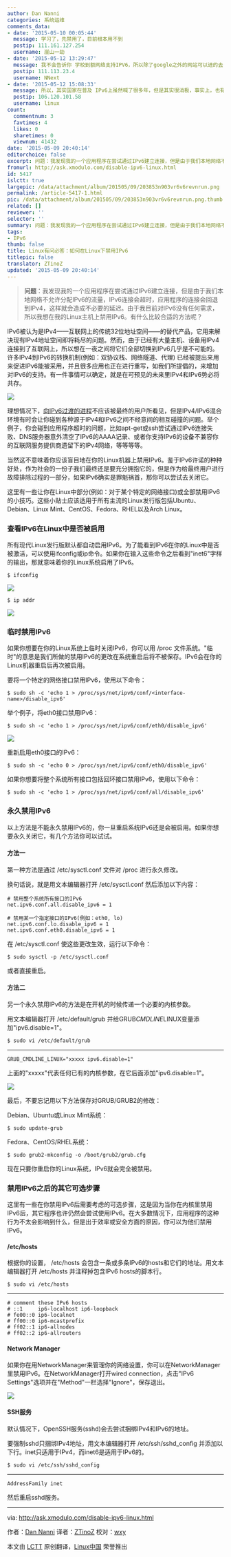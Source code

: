 ```yaml
---
author: Dan Nanni
categories: 系统运维
comments_data:
- date: '2015-05-10 00:05:44'
  message: 学习了，先禁用了，目前根本用不到
  postip: 111.161.127.254
  username: 崖山一劫
- date: '2015-05-12 13:29:47'
  message: 我不会告诉你 学校到额网络支持IPV6，所以除了google之外的网站可以进的去 ，qiang 很少
  postip: 111.113.23.4
  username: NNext
- date: '2015-05-12 15:08:33'
  message: 所以，其实国家在普及 IPv6上虽然喊了很多年，但是其实很消极，事实上，也有墙的因素。
  postip: 106.120.101.58
  username: linux
count:
  commentnum: 3
  favtimes: 4
  likes: 0
  sharetimes: 0
  viewnum: 41432
date: '2015-05-09 20:40:14'
editorchoice: false
excerpt: 问题：我发现我的一个应用程序在尝试通过IPv6建立连接，但是由于我们本地网络不允许分配IPv6的流量，IPv6连接会超时，应用程序的连接会回退到IPv4，这样就会造成不必要的延迟。由于我目前对IPv6没有任何需求，所以我想在我的Linux主机上禁用IPv6。有什么比较合适的方法呢？  IPv6被认为是IPv4互联网上的传统32位地址空间的替代产品，它用来解决现有IPv4地址空间即将耗尽的问题。然而，由于已经有大量主机、设备用IPv4连接到了互联网上，所以想在一夜之间将它们全部切换到IPv6几乎是不可能的。许多IPv4到IPv6的转换机制(例如：双协议栈、网
fromurl: http://ask.xmodulo.com/disable-ipv6-linux.html
id: 5417
islctt: true
largepic: /data/attachment/album/201505/09/203853n903vr6v6revnrun.png
permalink: /article-5417-1.html
pic: /data/attachment/album/201505/09/203853n903vr6v6revnrun.png.thumb.jpg
related: []
reviewer: ''
selector: ''
summary: 问题：我发现我的一个应用程序在尝试通过IPv6建立连接，但是由于我们本地网络不允许分配IPv6的流量，IPv6连接会超时，应用程序的连接会回退到IPv4，这样就会造成不必要的延迟。由于我目前对IPv6没有任何需求，所以我想在我的Linux主机上禁用IPv6。有什么比较合适的方法呢？  IPv6被认为是IPv4互联网上的传统32位地址空间的替代产品，它用来解决现有IPv4地址空间即将耗尽的问题。然而，由于已经有大量主机、设备用IPv4连接到了互联网上，所以想在一夜之间将它们全部切换到IPv6几乎是不可能的。许多IPv4到IPv6的转换机制(例如：双协议栈、网
tags:
- IPv6
thumb: false
title: Linux有问必答：如何在Linux下禁用IPv6
titlepic: false
translator: ZTinoZ
updated: '2015-05-09 20:40:14'
---
```



> 
> **问题**：我发现我的一个应用程序在尝试通过IPv6建立连接，但是由于我们本地网络不允许分配IPv6的流量，IPv6连接会超时，应用程序的连接会回退到IPv4，这样就会造成不必要的延迟。由于我目前对IPv6没有任何需求，所以我想在我的Linux主机上禁用IPv6。有什么比较合适的方法呢？
> 
> 
> 


IPv6被认为是IPv4——互联网上的传统32位地址空间——的替代产品，它用来解决现有IPv4地址空间即将耗尽的问题。然而，由于已经有大量主机、设备用IPv4连接到了互联网上，所以想在一夜之间将它们全部切换到IPv6几乎是不可能的。许多IPv4到IPv6的转换机制(例如：双协议栈、网络隧道、代理) 已经被提出来用来促进IPv6能被采用，并且很多应用也正在进行重写，如我们所提倡的，来增加对IPv6的支持。有一件事情可以确定，就是在可预见的未来里IPv4和IPv6势必将共存。


![](/data/attachment/album/201505/09/203853n903vr6v6revnrun.png)


理想情况下，[向IPv6过渡的进程](http://www.google.com/intl/en/ipv6/statistics.html)不应该被最终的用户所看见，但是IPv4/IPv6混合环境有时会让你碰到各种源于IPv4和IPv6之间不经意间的相互碰撞的问题。举个例子，你会碰到应用程序超时的问题，比如apt-get或ssh尝试通过IPv6连接失败、DNS服务器意外清空了IPv6的AAAA记录、或者你支持IPv6的设备不兼容你的互联网服务提供商遗留下的IPv4网络，等等等等。


当然这不意味着你应该盲目地在你的Linux机器上禁用IPv6。鉴于IPv6许诺的种种好处，作为社会的一份子我们最终还是要充分拥抱它的，但是作为给最终用户进行故障排除过程的一部分，如果IPv6确实是罪魁祸首，那你可以尝试去关闭它。


这里有一些让你在Linux中部分(例如：对于某个特定的网络接口)或全部禁用IPv6的小技巧。这些小贴士应该适用于所有主流的Linux发行版包括Ubuntu、Debian、Linux Mint、CentOS、Fedora、RHEL以及Arch Linux。


### 查看IPv6在Linux中是否被启用


所有现代Linux发行版默认都自动启用IPv6。为了能看到IPv6在你的Linux中是否被激活，可以使用ifconfig或ip命令。如果你在输入这些命令之后看到"inet6"字样的输出，那就意味着你的Linux系统启用了IPv6。



```
$ ifconfig 

```

![](/data/attachment/album/201505/09/204020oumokf9ngjmyxxym.jpg)



```
$ ip addr 

```

![](/data/attachment/album/201505/09/204028vpehk73c2keivhb8.jpg)


### 临时禁用IPv6


如果你想要在你的Linux系统上临时关闭IPv6，你可以用 /proc 文件系统。"临时"的意思是我们所做的禁用IPv6的更改在系统重启后将不被保存。IPv6会在你的Linux机器重启后再次被启用。


要将一个特定的网络接口禁用IPv6，使用以下命令：



```
$ sudo sh -c 'echo 1 > /proc/sys/net/ipv6/conf/<interface-name>/disable_ipv6' 

```

举个例子，将eth0接口禁用IPv6：



```
$ sudo sh -c 'echo 1 > /proc/sys/net/ipv6/conf/eth0/disable_ipv6' 

```

![](/data/attachment/album/201505/09/204039epupn33kgp6g1wkz.jpg)


重新启用eth0接口的IPv6：



```
$ sudo sh -c 'echo 0 > /proc/sys/net/ipv6/conf/eth0/disable_ipv6' 

```

如果你想要将整个系统所有接口包括回环接口禁用IPv6，使用以下命令：



```
$ sudo sh -c 'echo 1 > /proc/sys/net/ipv6/conf/all/disable_ipv6' 

```

### 永久禁用IPv6


以上方法是不能永久禁用IPv6的，你一旦重启系统IPv6还是会被启用。如果你想要永久关闭它，有几个方法你可以试试。


#### 方法一


第一种方法是通过 /etc/sysctl.conf 文件对 /proc 进行永久修改。


换句话说，就是用文本编辑器打开 /etc/sysctl.conf 然后添加以下内容：



```
# 禁用整个系统所有接口的IPv6
net.ipv6.conf.all.disable_ipv6 = 1

# 禁用某一个指定接口的IPv6(例如：eth0, lo)
net.ipv6.conf.lo.disable_ipv6 = 1
net.ipv6.conf.eth0.disable_ipv6 = 1

```

在 /etc/sysctl.conf 使这些更改生效，运行以下命令：



```
$ sudo sysctl -p /etc/sysctl.conf 

```

或者直接重启。


#### 方法二


另一个永久禁用IPv6的方法是在开机的时候传递一个必要的内核参数。


用文本编辑器打开 /etc/default/grub 并给GRUB*CMDLINE*LINUX变量添加"ipv6.disable=1"。



```
$ sudo vi /etc/default/grub

```



---



```
GRUB_CMDLINE_LINUX="xxxxx ipv6.disable=1"

```

上面的"xxxxx"代表任何已有的内核参数，在它后面添加"ipv6.disable=1"。


![](/data/attachment/album/201505/09/204054p8jzpjlbfdr1eab8.jpg)


最后，不要忘记用以下方法保存对GRUB/GRUB2的修改：


Debian、Ubuntu或Linux Mint系统：



```
$ sudo update-grub 

```

Fedora、CentOS/RHEL系统：



```
$ sudo grub2-mkconfig -o /boot/grub2/grub.cfg 

```

现在只要你重启你的Linux系统，IPv6就会完全被禁用。


### 禁用IPv6之后的其它可选步骤


这里有一些在你禁用IPv6后需要考虑的可选步骤，这是因为当你在内核里禁用IPv6后，其它程序也许仍然会尝试使用IPv6。在大多数情况下，应用程序的这种行为不太会影响到什么，但是出于效率或安全方面的原因，你可以为他们禁用IPv6。


#### /etc/hosts


根据你的设置， /etc/hosts 会包含一条或多条IPv6的hosts和它们的地址。用文本编辑器打开 /etc/hosts 并注释掉包含IPv6 hosts的脚本行。



```
$ sudo vi /etc/hosts

```



---



```
# comment these IPv6 hosts
# ::1     ip6-localhost ip6-loopback
# fe00::0 ip6-localnet
# ff00::0 ip6-mcastprefix
# ff02::1 ip6-allnodes
# ff02::2 ip6-allrouters

```

#### Network Manager


如果你在用NetworkManager来管理你的网络设置，你可以在NetworkManager里禁用IPv6。在NetworkManager打开wired connection，点击"IPv6 Settings"选项并在"Method"一栏选择"Ignore"，保存退出。


![](/data/attachment/album/201505/09/204055g1izpc3ix2u2u2cp.png)


#### SSH服务


默认情况下，OpenSSH服务(sshd)会去尝试捆绑IPv4和IPv6的地址。


要强制sshd只捆绑IPv4地址，用文本编辑器打开 /etc/ssh/sshd\_config 并添加以下行。inet只适用于IPv4，而inet6是适用于IPv6的。



```
$ sudo vi /etc/ssh/sshd_config

```



---



```
AddressFamily inet

```

然后重启sshd服务。




---


via: <http://ask.xmodulo.com/disable-ipv6-linux.html>


作者：[Dan Nanni](http://ask.xmodulo.com/author/nanni) 译者：[ZTinoZ](https://github.com/ZTinoZ) 校对：[wxy](https://github.com/wxy)


本文由 [LCTT](https://github.com/LCTT/TranslateProject) 原创翻译，[Linux中国](http://linux.cn/) 荣誉推出